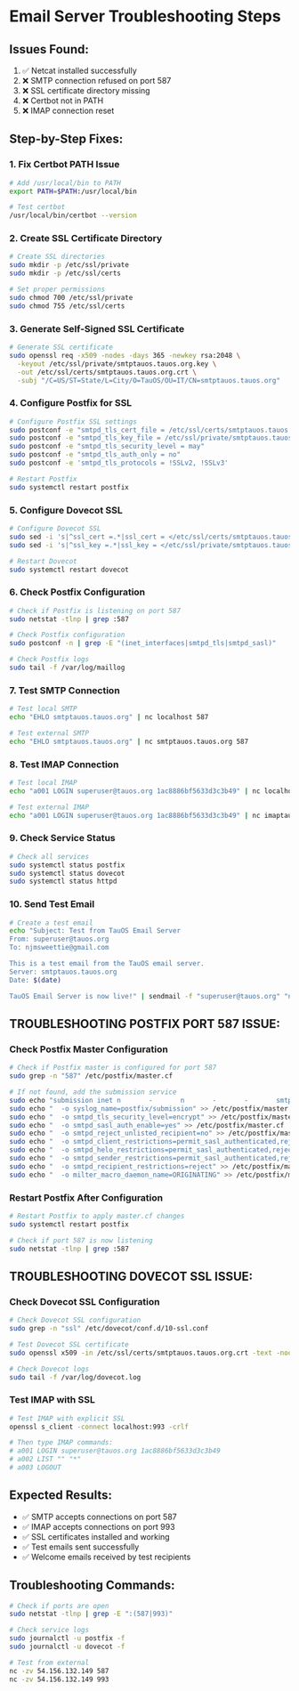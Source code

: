# Email Server Troubleshooting Steps

## Issues Found:
1. ✅ Netcat installed successfully
2. ❌ SMTP connection refused on port 587
3. ❌ SSL certificate directory missing
4. ❌ Certbot not in PATH
5. ❌ IMAP connection reset

## Step-by-Step Fixes:

### 1. Fix Certbot PATH Issue
```bash
# Add /usr/local/bin to PATH
export PATH=$PATH:/usr/local/bin

# Test certbot
/usr/local/bin/certbot --version
```

### 2. Create SSL Certificate Directory
```bash
# Create SSL directories
sudo mkdir -p /etc/ssl/private
sudo mkdir -p /etc/ssl/certs

# Set proper permissions
sudo chmod 700 /etc/ssl/private
sudo chmod 755 /etc/ssl/certs
```

### 3. Generate Self-Signed SSL Certificate
```bash
# Generate SSL certificate
sudo openssl req -x509 -nodes -days 365 -newkey rsa:2048 \
  -keyout /etc/ssl/private/smtptauos.tauos.org.key \
  -out /etc/ssl/certs/smtptauos.tauos.org.crt \
  -subj "/C=US/ST=State/L=City/O=TauOS/OU=IT/CN=smtptauos.tauos.org"
```

### 4. Configure Postfix for SSL
```bash
# Configure Postfix SSL settings
sudo postconf -e "smtpd_tls_cert_file = /etc/ssl/certs/smtptauos.tauos.org.crt"
sudo postconf -e "smtpd_tls_key_file = /etc/ssl/private/smtptauos.tauos.org.key"
sudo postconf -e "smtpd_tls_security_level = may"
sudo postconf -e "smtpd_tls_auth_only = no"
sudo postconf -e 'smtpd_tls_protocols = !SSLv2, !SSLv3'

# Restart Postfix
sudo systemctl restart postfix
```

### 5. Configure Dovecot SSL
```bash
# Configure Dovecot SSL
sudo sed -i 's|^ssl_cert =.*|ssl_cert = </etc/ssl/certs/smtptauos.tauos.org.crt|' /etc/dovecot/conf.d/10-ssl.conf
sudo sed -i 's|^ssl_key =.*|ssl_key = </etc/ssl/private/smtptauos.tauos.org.key|' /etc/dovecot/conf.d/10-ssl.conf

# Restart Dovecot
sudo systemctl restart dovecot
```

### 6. Check Postfix Configuration
```bash
# Check if Postfix is listening on port 587
sudo netstat -tlnp | grep :587

# Check Postfix configuration
sudo postconf -n | grep -E "(inet_interfaces|smtpd_tls|smtpd_sasl)"

# Check Postfix logs
sudo tail -f /var/log/maillog
```

### 7. Test SMTP Connection
```bash
# Test local SMTP
echo "EHLO smtptauos.tauos.org" | nc localhost 587

# Test external SMTP
echo "EHLO smtptauos.tauos.org" | nc smtptauos.tauos.org 587
```

### 8. Test IMAP Connection
```bash
# Test local IMAP
echo "a001 LOGIN superuser@tauos.org 1ac8886bf5633d3c3b49" | nc localhost 993

# Test external IMAP
echo "a001 LOGIN superuser@tauos.org 1ac8886bf5633d3c3b49" | nc imaptauos.tauos.org 993
```

### 9. Check Service Status
```bash
# Check all services
sudo systemctl status postfix
sudo systemctl status dovecot
sudo systemctl status httpd
```

### 10. Send Test Email
```bash
# Create a test email
echo "Subject: Test from TauOS Email Server
From: superuser@tauos.org
To: njmsweettie@gmail.com

This is a test email from the TauOS email server.
Server: smtptauos.tauos.org
Date: $(date)

TauOS Email Server is now live!" | sendmail -f "superuser@tauos.org" "njmsweettie@gmail.com"
```

## **TROUBLESHOOTING POSTFIX PORT 587 ISSUE:**

### Check Postfix Master Configuration
```bash
# Check if Postfix master is configured for port 587
sudo grep -n "587" /etc/postfix/master.cf

# If not found, add the submission service
sudo echo "submission inet n       -       n       -       -       smtpd" >> /etc/postfix/master.cf
sudo echo "  -o syslog_name=postfix/submission" >> /etc/postfix/master.cf
sudo echo "  -o smtpd_tls_security_level=encrypt" >> /etc/postfix/master.cf
sudo echo "  -o smtpd_sasl_auth_enable=yes" >> /etc/postfix/master.cf
sudo echo "  -o smtpd_reject_unlisted_recipient=no" >> /etc/postfix/master.cf
sudo echo "  -o smtpd_client_restrictions=permit_sasl_authenticated,reject" >> /etc/postfix/master.cf
sudo echo "  -o smtpd_helo_restrictions=permit_sasl_authenticated,reject" >> /etc/postfix/master.cf
sudo echo "  -o smtpd_sender_restrictions=permit_sasl_authenticated,reject" >> /etc/postfix/master.cf
sudo echo "  -o smtpd_recipient_restrictions=reject" >> /etc/postfix/master.cf
sudo echo "  -o milter_macro_daemon_name=ORIGINATING" >> /etc/postfix/master.cf
```

### Restart Postfix After Configuration
```bash
# Restart Postfix to apply master.cf changes
sudo systemctl restart postfix

# Check if port 587 is now listening
sudo netstat -tlnp | grep :587
```

## **TROUBLESHOOTING DOVECOT SSL ISSUE:**

### Check Dovecot SSL Configuration
```bash
# Check Dovecot SSL configuration
sudo grep -n "ssl" /etc/dovecot/conf.d/10-ssl.conf

# Test Dovecot SSL certificate
sudo openssl x509 -in /etc/ssl/certs/smtptauos.tauos.org.crt -text -noout

# Check Dovecot logs
sudo tail -f /var/log/dovecot.log
```

### Test IMAP with SSL
```bash
# Test IMAP with explicit SSL
openssl s_client -connect localhost:993 -crlf

# Then type IMAP commands:
# a001 LOGIN superuser@tauos.org 1ac8886bf5633d3c3b49
# a002 LIST "" "*"
# a003 LOGOUT
```

## Expected Results:
- ✅ SMTP accepts connections on port 587
- ✅ IMAP accepts connections on port 993
- ✅ SSL certificates installed and working
- ✅ Test emails sent successfully
- ✅ Welcome emails received by test recipients

## Troubleshooting Commands:
```bash
# Check if ports are open
sudo netstat -tlnp | grep -E ":(587|993)"

# Check service logs
sudo journalctl -u postfix -f
sudo journalctl -u dovecot -f

# Test from external
nc -zv 54.156.132.149 587
nc -zv 54.156.132.149 993
``` 